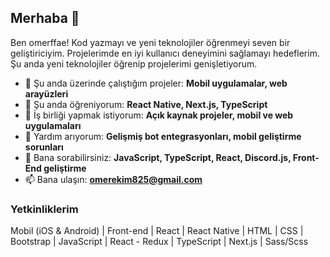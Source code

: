 ## Merhaba 👋
Ben omerffae! Kod yazmayı ve yeni teknolojiler öğrenmeyi seven bir geliştiriciyim. Projelerimde en iyi kullanıcı deneyimini sağlamayı hedeflerim. Şu anda yeni teknolojiler öğrenip projelerimi genişletiyorum.

- 🔭 Şu anda üzerinde çalıştığım projeler: **Mobil uygulamalar, web arayüzleri**
- 🌱 Şu anda öğreniyorum: **React Native, Next.js, TypeScript**
- 👯 İş birliği yapmak istiyorum: **Açık kaynak projeler, mobil ve web uygulamaları**
- 🤔 Yardım arıyorum: **Gelişmiş bot entegrasyonları, mobil geliştirme sorunları**
- 💬 Bana sorabilirsiniz: **JavaScript, TypeScript, React, Discord.js, Front-End geliştirme**
- 📫 Bana ulaşın: **omerekim825@gmail.com**

### Yetkinliklerim
Mobil (iOS & Android) | Front-end | React | React Native | HTML | CSS | Bootstrap | JavaScript | React - Redux | TypeScript | Next.js | Sass/Scss

